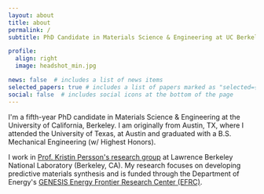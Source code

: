 ```yaml
---
layout: about
title: about
permalink: /
subtitle: PhD Candidate in Materials Science & Engineering at UC Berkeley

profile:
  align: right
  image: headshot_min.jpg

news: false  # includes a list of news items
selected_papers: true # includes a list of papers marked as "selected={true}"
social: false  # includes social icons at the bottom of the page
---
```


I'm a fifth-year PhD candidate in Materials Science & Engineering at the University of California, Berkeley. I am originally from Austin, TX, where I attended the University of Texas, at Austin and graduated with a B.S. Mechanical Engineering (w/ Highest Honors).

I work in [Prof. Kristin Persson's research group]((perssongroup.lbl.gov)) at Lawrence
Berkeley National Laboratory (Berkeley, CA). My research focuses on developing predictive materials
synthesis and is funded through the Department of Energy's [GENESIS Energy Frontier
Research Center (EFRC)](https://www.stonybrook.edu/genesis/).
